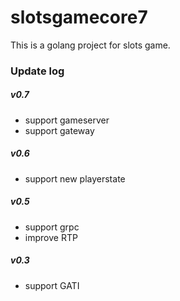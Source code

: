 # slotsgamecore7

This is a golang project for slots game.

### Update log

##### v0.7

- support gameserver
- support gateway

##### v0.6

- support new playerstate

##### v0.5

- support grpc
- improve RTP

##### v0.3

- support GATI